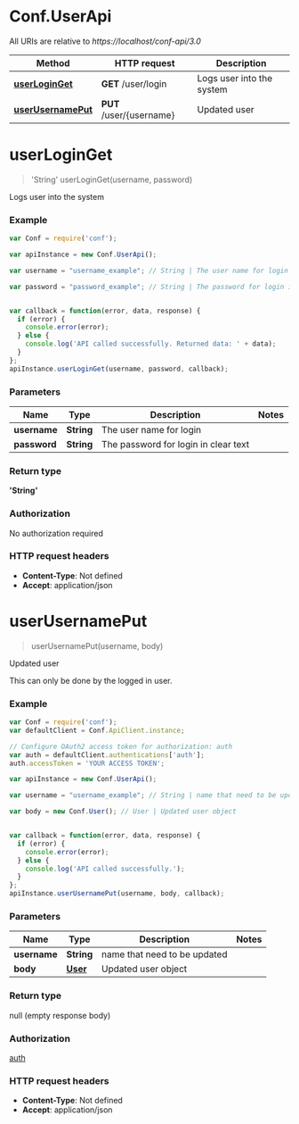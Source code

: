 # Conf.UserApi

All URIs are relative to *https://localhost/conf-api/3.0*

Method | HTTP request | Description
------------- | ------------- | -------------
[**userLoginGet**](UserApi.md#userLoginGet) | **GET** /user/login | Logs user into the system
[**userUsernamePut**](UserApi.md#userUsernamePut) | **PUT** /user/{username} | Updated user


<a name="userLoginGet"></a>
# **userLoginGet**
> 'String' userLoginGet(username, password)

Logs user into the system



### Example
```javascript
var Conf = require('conf');

var apiInstance = new Conf.UserApi();

var username = "username_example"; // String | The user name for login

var password = "password_example"; // String | The password for login in clear text


var callback = function(error, data, response) {
  if (error) {
    console.error(error);
  } else {
    console.log('API called successfully. Returned data: ' + data);
  }
};
apiInstance.userLoginGet(username, password, callback);
```

### Parameters

Name | Type | Description  | Notes
------------- | ------------- | ------------- | -------------
 **username** | **String**| The user name for login | 
 **password** | **String**| The password for login in clear text | 

### Return type

**'String'**

### Authorization

No authorization required

### HTTP request headers

 - **Content-Type**: Not defined
 - **Accept**: application/json

<a name="userUsernamePut"></a>
# **userUsernamePut**
> userUsernamePut(username, body)

Updated user

This can only be done by the logged in user.

### Example
```javascript
var Conf = require('conf');
var defaultClient = Conf.ApiClient.instance;

// Configure OAuth2 access token for authorization: auth
var auth = defaultClient.authentications['auth'];
auth.accessToken = 'YOUR ACCESS TOKEN';

var apiInstance = new Conf.UserApi();

var username = "username_example"; // String | name that need to be updated

var body = new Conf.User(); // User | Updated user object


var callback = function(error, data, response) {
  if (error) {
    console.error(error);
  } else {
    console.log('API called successfully.');
  }
};
apiInstance.userUsernamePut(username, body, callback);
```

### Parameters

Name | Type | Description  | Notes
------------- | ------------- | ------------- | -------------
 **username** | **String**| name that need to be updated | 
 **body** | [**User**](User.md)| Updated user object | 

### Return type

null (empty response body)

### Authorization

[auth](../README.md#auth)

### HTTP request headers

 - **Content-Type**: Not defined
 - **Accept**: application/json

